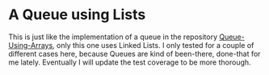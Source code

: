 # A Queue using Lists #
This is just like the implementation of a queue in the repository
<a href="https://github.com/AmateurECE/Queue-Using-Arrays">
Queue-Using-Arrays</a>, only this one uses Linked Lists. I only tested for a
couple of different cases here, because Queues are kind of been-there,
done-that for me lately. Eventually I will update the test coverage to be more
thorough.
